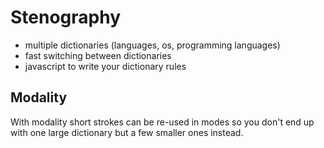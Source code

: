 # Stenography
- multiple dictionaries (languages, os, programming languages)
- fast switching between dictionaries
- javascript to write your dictionary rules

## Modality

With modality short strokes can be re-used in modes so you don't end up with one large dictionary but a few smaller ones instead.
